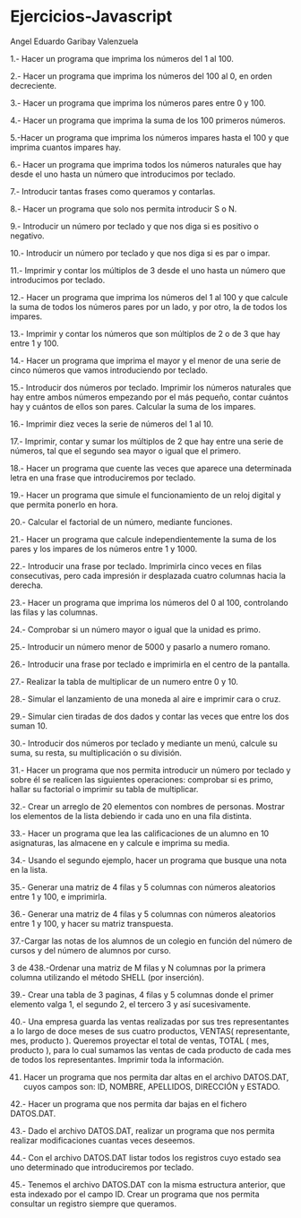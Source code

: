 # Ejercicios-Javascript
Angel Eduardo Garibay Valenzuela

1.- Hacer un programa que imprima los números del 1 al 100.

2.- Hacer un programa que imprima los números del 100 al 0, en orden decreciente.

3.- Hacer un programa que imprima los números pares entre 0 y 100.

4.- Hacer un programa que imprima la suma de los 100 primeros números.

5.-Hacer un programa que imprima los números impares hasta el 100 y que imprima cuantos
impares hay.

6.- Hacer un programa que imprima todos los números naturales que hay desde el uno hasta un
número que introducimos por teclado.

7.- Introducir tantas frases como queramos y contarlas.

8.- Hacer un programa que solo nos permita introducir S o N.

9.- Introducir un número por teclado y que nos diga si es positivo o negativo.

10.- Introducir un número por teclado y que nos diga si es par o impar.

11.- Imprimir y contar los múltiplos de 3 desde el uno hasta un número que introducimos por
teclado.

12.- Hacer un programa que imprima los números del 1 al 100 y que calcule la suma de todos los
números pares por un lado, y por otro, la de todos los impares.

13.- Imprimir y contar los números que son múltiplos de 2 o de 3 que hay entre 1 y 100.

14.- Hacer un programa que imprima el mayor y el menor de una serie de cinco números que
vamos introduciendo por teclado.

15.- Introducir dos números por teclado. Imprimir los números naturales que hay entre ambos
números empezando por el más pequeño, contar cuántos hay y cuántos de ellos son pares.
Calcular la suma de los impares.

16.- Imprimir diez veces la serie de números del 1 al 10.

17.- Imprimir, contar y sumar los múltiplos de 2 que hay entre una serie de números, tal que el
segundo sea mayor o igual que el primero.

18.- Hacer un programa que cuente las veces que aparece una determinada letra en una frase
que introduciremos por teclado.

19.- Hacer un programa que simule el funcionamiento de un reloj digital y que permita ponerlo en
hora.

20.- Calcular el factorial de un número, mediante funciones.

21.- Hacer un programa que calcule independientemente la suma de los pares y los impares de
los números entre 1 y 1000.

22.- Introducir una frase por teclado. Imprimirla cinco veces en filas consecutivas, pero cada
impresión ir desplazada cuatro columnas hacia la derecha.

23.- Hacer un programa que imprima los números del 0 al 100, controlando las filas y las
columnas.

24.- Comprobar si un número mayor o igual que la unidad es primo.

25.- Introducir un número menor de 5000 y pasarlo a numero romano.

26.- Introducir una frase por teclado e imprimirla en el centro de la pantalla.

27.- Realizar la tabla de multiplicar de un numero entre 0 y 10.

28.- Simular el lanzamiento de una moneda al aire e imprimir cara o cruz.

29.- Simular cien tiradas de dos dados y contar las veces que entre los dos suman 10.

30.- Introducir dos números por teclado y mediante un menú, calcule su suma, su resta, su
multiplicación o su división.

31.- Hacer un programa que nos permita introducir un número por teclado y sobre él se realicen
las siguientes operaciones: comprobar si es primo, hallar su factorial o imprimir su tabla de
multiplicar.

32.- Crear un arreglo de 20 elementos con nombres de personas. Mostrar los elementos de la lista
debiendo ir cada uno en una fila distinta.

33.- Hacer un programa que lea las calificaciones de un alumno en 10 asignaturas, las almacene
en y calcule e imprima su media.

34.- Usando el segundo ejemplo, hacer un programa que busque una nota en la lista.

35.- Generar una matriz de 4 filas y 5 columnas con números aleatorios entre 1 y 100, e
imprimirla.

36.- Generar una matriz de 4 filas y 5 columnas con números aleatorios entre 1 y 100, y hacer su
matriz transpuesta.

37.-Cargar las notas de los alumnos de un colegio en función del número de cursos y del número
de alumnos por curso.

3 de 438.-Ordenar una matriz de M filas y N columnas por la primera columna utilizando el método
SHELL (por inserción).

39.- Crear una tabla de 3 paginas, 4 filas y 5 columnas donde el primer elemento valga 1, el
segundo 2, el tercero 3 y así sucesivamente.

40.- Una empresa guarda las ventas realizadas por sus tres representantes a lo largo de doce
meses de sus cuatro productos, VENTAS( representante, mes, producto ). Queremos proyectar el
total de ventas, TOTAL ( mes, producto ), para lo cual sumamos las ventas de cada producto de
cada mes de todos los representantes. Imprimir toda la información.

41. Hacer un programa que nos permita dar altas en el archivo DATOS.DAT, cuyos campos son:
ID, NOMBRE, APELLIDOS, DIRECCIÓN y ESTADO.

42.- Hacer un programa que nos permita dar bajas en el fichero DATOS.DAT.

43.- Dado el archivo DATOS.DAT, realizar un programa que nos permita realizar modificaciones
cuantas veces deseemos.

44.- Con el archivo DATOS.DAT listar todos los registros cuyo estado sea uno determinado que
introduciremos por teclado.

45.- Tenemos el archivo DATOS.DAT con la misma estructura anterior, que esta indexado por el
campo ID. Crear un programa que nos permita consultar un registro siempre que queramos.
